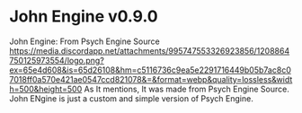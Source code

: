 # John Engine v0.9.0
John Engine: From Psych Engine Source
https://media.discordapp.net/attachments/995747553326923856/1208864750125973554/logo.png?ex=65e4d608&is=65d26108&hm=c5116736c9ea5e2291716449b05b7ac8c07018ff0a570e421ae0547ccd821078&=&format=webp&quality=lossless&width=500&height=500
As It mentions, It was made from Psych Engine Source.
John ENgine is just a custom and simple version of Psych Engine.
